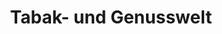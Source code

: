 ---
title: "Tabak- und Genusswelt"
url: /bad-neustadt-an-der-saale/tabak-und-genusswelt/
shop: Tabak
---